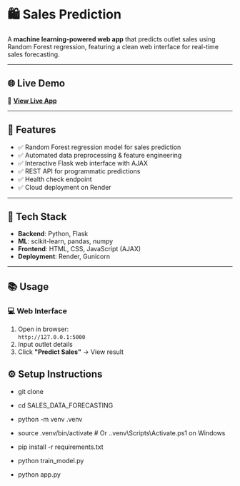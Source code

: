 # 🛍️ Sales Prediction

A **machine learning-powered web app** that predicts outlet sales using Random Forest regression, featuring a clean web interface for real-time sales forecasting.

---

## 🌐 Live Demo

🔗 [**View Live App**](https://salesprediction-5wt5.onrender.com)

---

## 🎯 Features

- ✅ Random Forest regression model for sales prediction  
- ✅ Automated data preprocessing & feature engineering  
- ✅ Interactive Flask web interface with AJAX  
- ✅ REST API for programmatic predictions  
- ✅ Health check endpoint  
- ✅ Cloud deployment on Render  

---

## 🚀 Tech Stack

- **Backend**: Python, Flask  
- **ML**: scikit-learn, pandas, numpy  
- **Frontend**: HTML, CSS, JavaScript (AJAX)  
- **Deployment**: Render, Gunicorn  

---

## 📚 Usage

### 💻 Web Interface  
1. Open in browser:  
   `http://127.0.0.1:5000`  
2. Input outlet details  
3. Click **"Predict Sales"** → View result  

 
 
## ⚙️ Setup Instructions
- git clone <repo-url>

- cd SALES_DATA_FORECASTING

- python -m venv .venv

- source .venv/bin/activate  # Or .\.venv\Scripts\Activate.ps1 on Windows

- pip install -r requirements.txt

- python train_model.py

- python app.py


